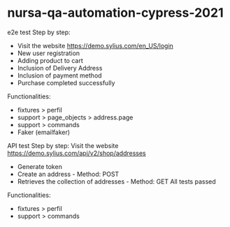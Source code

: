 # nursa-qa-automation-cypress-2021

e2e test
Step by step:
- Visit the website https://demo.sylius.com/en_US/login
- New user registration
- Adding product to cart
- Inclusion of Delivery Address
- Inclusion of payment method
- Purchase completed successfully

Functionalities: 
- fixtures > perfil
- support > page_objects > address.page
- support > commands
- Faker (emailfaker)

API test
Step by step:
Visit the website https://demo.sylius.com/api/v2/shop/addresses
- Generate token
- Create an address - Method: POST
- Retrieves the collection of addresses - Method: GET
All tests passed

Functionalities: 
- fixtures > perfil
- support > commands







